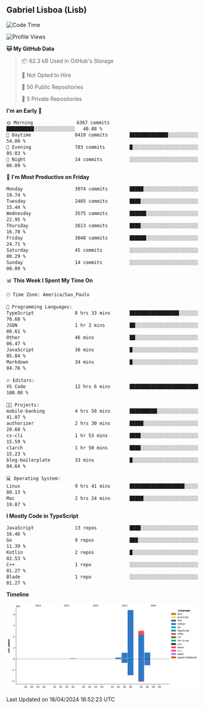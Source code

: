 ## Gabriel Lisboa (Lisb)

<!--START_SECTION:waka-->
![Code Time](http://img.shields.io/badge/Code%20Time-526%20hrs%207%20mins-blue)

![Profile Views](http://img.shields.io/badge/Profile%20Views-1-blue)

**🐱 My GitHub Data** 

> 📦 62.3 kB Used in GitHub's Storage 
 > 
> 🚫 Not Opted to Hire
 > 
> 📜 50 Public Repositories 
 > 
> 🔑 5 Private Repositories 
 > 
**I'm an Early 🐤** 

```text
🌞 Morning                6367 commits        ██████████░░░░░░░░░░░░░░░   40.88 % 
🌆 Daytime                8410 commits        ██████████████░░░░░░░░░░░   54.00 % 
🌃 Evening                783 commits         █░░░░░░░░░░░░░░░░░░░░░░░░   05.03 % 
🌙 Night                  14 commits          ░░░░░░░░░░░░░░░░░░░░░░░░░   00.09 % 
```
📅 **I'm Most Productive on Friday** 

```text
Monday                   3074 commits        █████░░░░░░░░░░░░░░░░░░░░   19.74 % 
Tuesday                  2405 commits        ████░░░░░░░░░░░░░░░░░░░░░   15.44 % 
Wednesday                3575 commits        ██████░░░░░░░░░░░░░░░░░░░   22.95 % 
Thursday                 2613 commits        ████░░░░░░░░░░░░░░░░░░░░░   16.78 % 
Friday                   3848 commits        ██████░░░░░░░░░░░░░░░░░░░   24.71 % 
Saturday                 45 commits          ░░░░░░░░░░░░░░░░░░░░░░░░░   00.29 % 
Sunday                   14 commits          ░░░░░░░░░░░░░░░░░░░░░░░░░   00.09 % 
```


📊 **This Week I Spent My Time On** 

```text
🕑︎ Time Zone: America/Sao_Paulo

💬 Programming Languages: 
TypeScript               8 hrs 33 mins       ██████████████████░░░░░░░   70.68 % 
JSON                     1 hr 2 mins         ██░░░░░░░░░░░░░░░░░░░░░░░   08.61 % 
Other                    46 mins             ██░░░░░░░░░░░░░░░░░░░░░░░   06.47 % 
JavaScript               36 mins             █░░░░░░░░░░░░░░░░░░░░░░░░   05.04 % 
Markdown                 34 mins             █░░░░░░░░░░░░░░░░░░░░░░░░   04.76 % 

🔥 Editors: 
VS Code                  12 hrs 6 mins       █████████████████████████   100.00 % 

🐱‍💻 Projects: 
mobile-banking           4 hrs 58 mins       ██████████░░░░░░░░░░░░░░░   41.07 % 
authorizer               2 hrs 30 mins       █████░░░░░░░░░░░░░░░░░░░░   20.68 % 
cs-cli                   1 hr 53 mins        ████░░░░░░░░░░░░░░░░░░░░░   15.59 % 
clarch                   1 hr 50 mins        ████░░░░░░░░░░░░░░░░░░░░░   15.23 % 
blog-boilerplate         33 mins             █░░░░░░░░░░░░░░░░░░░░░░░░   04.64 % 

💻 Operating System: 
Linux                    9 hrs 41 mins       ████████████████████░░░░░   80.13 % 
Mac                      2 hrs 24 mins       █████░░░░░░░░░░░░░░░░░░░░   19.87 % 
```

**I Mostly Code in TypeScript** 

```text
JavaScript               13 repos            ████░░░░░░░░░░░░░░░░░░░░░   16.46 % 
Go                       9 repos             ███░░░░░░░░░░░░░░░░░░░░░░   11.39 % 
Kotlin                   2 repos             █░░░░░░░░░░░░░░░░░░░░░░░░   02.53 % 
C++                      1 repo              ░░░░░░░░░░░░░░░░░░░░░░░░░   01.27 % 
Blade                    1 repo              ░░░░░░░░░░░░░░░░░░░░░░░░░   01.27 % 
```



**Timeline**

![Lines of Code chart](https://raw.githubusercontent.com/tenlisboa/tenlisboa/main/assets/bar_graph.png)


 Last Updated on 18/04/2024 18:52:23 UTC
<!--END_SECTION:waka-->

